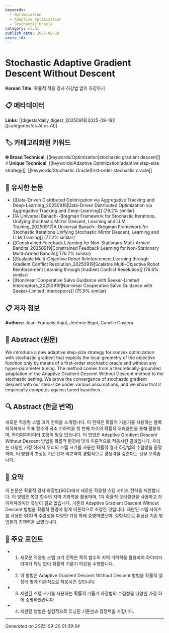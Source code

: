 ```yaml
---
keywords:
  - Optimization
  - Adaptive Optimization
  - Stochastic Oracle
category: cs.AI
publish_date: 2025-09-18
arxiv_id:
---
```


<!-- KEYWORD_LINKING_METADATA:
{
  "processed_timestamp": "2025-09-22 22:09:15.275076",
  "vocabulary_version": "1.0",
  "selected_keywords": [
    "Optimization",
    "Adaptive Optimization",
    "Stochastic Oracle"
  ],
  "rejected_keywords": [],
  "similarity_scores": {
    "Optimization": 0.85,
    "Adaptive Optimization": 0.7,
    "Stochastic Oracle": 0.65
  },
  "extraction_method": "AI_prompt_based",
  "budget_applied": true
}
-->

# Stochastic Adaptive Gradient Descent Without Descent

**Korean Title:** 확률적 적응 경사 하강법 없이 하강하기

## 📋 메타데이터

**Links**: [[digests/daily_digest_20250918|2025-09-18]]      [[categories/cs.AI|cs.AI]]

## 🏷️ 카테고리화된 키워드
**🌐 Broad Technical**: [[keywords/Optimization|stochastic gradient descent]]
**⚡ Unique Technical**: [[keywords/Adaptive Optimization|adaptive step-size strategy]], [[keywords/Stochastic Oracle|first-order stochastic oracle]]

## 🔗 유사한 논문
- [[Data-Driven Distributed Optimization via Aggregative Tracking and Deep-Learning_20250918|Data-Driven Distributed Optimization via Aggregative Tracking and Deep-Learning]] (79.2% similar)
- [[A Universal Banach--Bregman Framework for Stochastic Iterations_ Unifying Stochastic Mirror Descent, Learning and LLM Training_20250917|A Universal Banach--Bregman Framework for Stochastic Iterations Unifying Stochastic Mirror Descent, Learning and LLM Training]] (77.2% similar)
- [[Constrained Feedback Learning for Non-Stationary Multi-Armed Bandits_20250919|Constrained Feedback Learning for Non-Stationary Multi-Armed Bandits]] (76.7% similar)
- [[Scalable Multi-Objective Robot Reinforcement Learning through Gradient Conflict Resolution_20250919|Scalable Multi-Objective Robot Reinforcement Learning through Gradient Conflict Resolution]] (76.6% similar)
- [[Nonlinear Cooperative Salvo Guidance with Seeker-Limited Interceptors_20250919|Nonlinear Cooperative Salvo Guidance with Seeker-Limited Interceptors]] (75.9% similar)

## 📋 저자 정보

**Authors:** Jean-François Aujol, Jérémie Bigot, Camille Castera

## 📄 Abstract (원문)

We introduce a new adaptive step-size strategy for convex optimization with
stochastic gradient that exploits the local geometry of the objective function
only by means of a first-order stochastic oracle and without any
hyper-parameter tuning. The method comes from a theoretically-grounded
adaptation of the Adaptive Gradient Descent Without Descent method to the
stochastic setting. We prove the convergence of stochastic gradient descent
with our step-size under various assumptions, and we show that it empirically
competes against tuned baselines.

## 🔍 Abstract (한글 번역)

새로운 적응형 스텝 크기 전략을 소개합니다. 이 전략은 확률적 기울기를 사용하는 볼록 최적화에서 목표 함수의 국소 기하학을 첫 번째 차수의 확률적 오라클만을 통해 활용하며, 하이퍼파라미터 조정이 필요 없습니다. 이 방법은 Adaptive Gradient Descent Without Descent 방법을 확률적 환경에 맞게 이론적으로 적응시킨 결과입니다. 우리는 다양한 가정 하에서 우리의 스텝 크기를 사용한 확률적 경사 하강법의 수렴성을 증명하며, 이 방법이 조정된 기준선과 비교하여 경험적으로 경쟁력을 갖춘다는 것을 보여줍니다.

## 📝 요약

이 논문은 확률적 경사 하강법(SGD)에서 새로운 적응형 스텝 사이즈 전략을 제안합니다. 이 방법은 목표 함수의 지역 기하학을 활용하며, 1차 확률적 오라클만을 사용하고 하이퍼파라미터 튜닝이 필요 없습니다. 기존의 Adaptive Gradient Descent Without Descent 방법을 확률적 환경에 맞게 이론적으로 조정한 것입니다. 제안된 스텝 사이즈를 사용한 SGD의 수렴성을 다양한 가정 하에 증명하였으며, 실험적으로 튜닝된 기존 방법들과 경쟁력을 보였습니다.

## 🎯 주요 포인트

- 1. 새로운 적응형 스텝 크기 전략은 목적 함수의 지역 기하학을 활용하여 하이퍼파라미터 튜닝 없이 확률적 기울기 하강을 수행합니다.

- 2. 이 방법은 Adaptive Gradient Descent Without Descent 방법을 확률적 설정에 맞게 이론적으로 적응시킨 것입니다.

- 3. 제안된 스텝 크기를 사용하는 확률적 기울기 하강법의 수렴성을 다양한 가정 하에 증명하였습니다.

- 4. 제안된 방법은 실험적으로 튜닝된 기준선과 경쟁력을 가집니다.

---

*Generated on 2025-09-20 01:39:34*